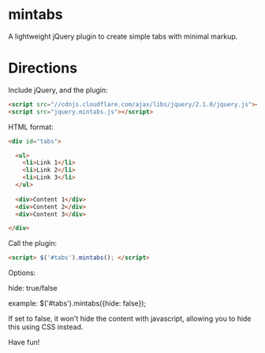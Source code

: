 mintabs
=======

A lightweight jQuery plugin to create simple tabs with minimal markup.


Directions
=======

Include jQuery, and the plugin:

```html
<script src="//cdnjs.cloudflare.com/ajax/libs/jquery/2.1.0/jquery.js"></script>
<script src="jquery.mintabs.js"></script>
```

HTML format:

```html
<div id="tabs">

  <ul>
    <li>Link 1</li>
    <li>Link 2</li>
    <li>Link 3</li>
  </ul>
  
  <div>Content 1</div>
  <div>Content 2</div>
  <div>Content 3</div>

</div>
```

Call the plugin:
```html
<script> $('#tabs').mintabs(); </script>
```

Options:

hide: true/false

example: $('#tabs').mintabs({hide: false});

If set to false, it won't hide the content with javascript, allowing you to hide this using CSS instead.

Have fun!
